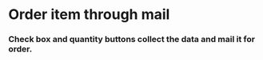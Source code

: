 # Order item through mail
### Check box and quantity buttons collect the data and mail it for order.
